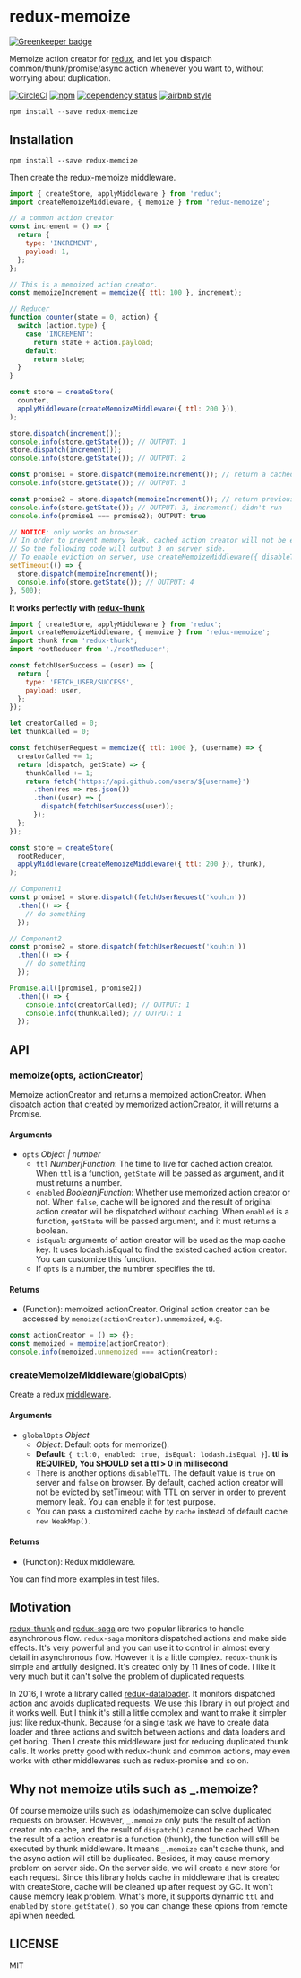 redux-memoize
=============

[![Greenkeeper badge](https://badges.greenkeeper.io/kouhin/redux-memoize.svg)](https://greenkeeper.io/)

Memoize action creator for [redux](http://redux.js.org), and let you dispatch common/thunk/promise/async action whenever you want to, without worrying about duplication.

[![CircleCI](https://img.shields.io/circleci/project/github/kouhin/redux-memoize.svg)](https://circleci.com/gh/kouhin/redux-memoize/tree/develop)
[![npm](https://img.shields.io/npm/v/redux-memoize.svg)](https://www.npmjs.com/package/redux-memoize)
[![dependency status](https://david-dm.org/kouhin/redux-memoize.svg?style=flat-square)](https://david-dm.org/kouhin/redux-memoize)
[![airbnb style](https://img.shields.io/badge/code_style-airbnb-blue.svg)](https://github.com/airbnb/javascript)

```js
npm install --save redux-memoize
```

## Installation

```
npm install --save redux-memoize
```

Then create the redux-memoize middleware.

```js
import { createStore, applyMiddleware } from 'redux';
import createMemoizeMiddleware, { memoize } from 'redux-memoize';

// a common action creator
const increment = () => {
  return {
    type: 'INCREMENT',
    payload: 1,
  };
};

// This is a memoized action creator.
const memoizeIncrement = memoize({ ttl: 100 }, increment);

// Reducer
function counter(state = 0, action) {
  switch (action.type) {
    case 'INCREMENT':
      return state + action.payload;
    default:
      return state;
  }
}

const store = createStore(
  counter,
  applyMiddleware(createMemoizeMiddleware({ ttl: 200 })),
);

store.dispatch(increment());
console.info(store.getState()); // OUTPUT: 1
store.dispatch(increment());
console.info(store.getState()); // OUTPUT: 2

const promise1 = store.dispatch(memoizeIncrement()); // return a cached Promise
console.info(store.getState()); // OUTPUT: 3

const promise2 = store.dispatch(memoizeIncrement()); // return previous cached Promise
console.info(store.getState()); // OUTPUT: 3, increment() didn't run
console.info(promise1 === promise2); OUTPUT: true

// NOTICE: only works on browser.
// In order to prevent memory leak, cached action creator will not be evicted on server side by default.
// So the following code will output 3 on server side.
// To enable eviction on server, use createMemoizeMiddleware({ disableTTL: false })
setTimeout(() => {
  store.dispatch(memoizeIncrement());
  console.info(store.getState()); // OUTPUT: 4
}, 500);
```

**It works perfectly with [redux-thunk](https://github.com/gaearon/redux-thunk)**

```js
import { createStore, applyMiddleware } from 'redux';
import createMemoizeMiddleware, { memoize } from 'redux-memoize';
import thunk from 'redux-thunk';
import rootReducer from './rootReducer';

const fetchUserSuccess = (user) => {
  return {
    type: 'FETCH_USER/SUCCESS',
    payload: user,
  };
});

let creatorCalled = 0;
let thunkCalled = 0;

const fetchUserRequest = memoize({ ttl: 1000 }, (username) => {
  creatorCalled += 1;
  return (dispatch, getState) => {
    thunkCalled += 1;
    return fetch('https://api.github.com/users/${username}')
      .then(res => res.json())
      .then((user) => {
        dispatch(fetchUserSuccess(user));
      });
  };
});

const store = createStore(
  rootReducer,
  applyMiddleware(createMemoizeMiddleware({ ttl: 200 }), thunk),
);

// Component1
const promise1 = store.dispatch(fetchUserRequest('kouhin'))
  .then(() => {
    // do something
  });

// Component2
const promise2 = store.dispatch(fetchUserRequest('kouhin'))
  .then(() => {
    // do something
  });

Promise.all([promise1, promise2])
  .then(() => {
    console.info(creatorCalled); // OUTPUT: 1
    console.info(thunkCalled); // OUTPUT: 1
  });

```

## API

### memoize(opts, actionCreator)

Memoize actionCreator and returns a memoized actionCreator. When dispatch action that created by memorized actionCreator, it will returns a Promise.

#### Arguments

- `opts` _Object | number <optional>_
  - `ttl` _Number|Function_: The time to live for cached action creator. When `ttl` is a function, `getState` will be passed as argument, and it must returns a number.
  - `enabled` _Boolean|Function_: Whether use memorized action creator or not. When `false`, cache will be ignored and the result of original action creator will be dispatched without caching. When `enabled` is a function, `getState` will be passed argument, and it must returns a boolean.
  - `isEqual`: arguments of action creator will be used as the map cache key. It uses lodash.isEqual to find the existed cached action creator. You can customize this function.
  - If `opts` is a number, the numbrer specifies the ttl.

#### Returns

- (Function): memoized actionCreator. Original action creator can be accessed by `memoize(actionCreator).unmemoized`, e.g.

``` javascript
const actionCreator = () => {};
const memoized = memoize(actionCreator);
console.info(memoized.unmemoized === actionCreator);
```

### createMemoizeMiddleware(globalOpts)

Create a redux [middleware](http://redux.js.org/docs/advanced/Middleware.html).

#### Arguments

- `globalOpts` _Object <optional>_
  - _Object_: Default opts for memorize().
  - **Default**: `{ ttl:0, enabled: true, isEqual: lodash.isEqual }`]. **ttl is REQUIRED, You SHOULD set a ttl > 0 in millisecond**
  - There is another options `disableTTL`. The default value is `true` on server and `false` on browser. By default, cached action creator will not be evicted by setTimeout with TTL on server in order to prevent memory leak. You can enable it for test purpose.
  - You can pass a customized cache by `cache` instead of default cache `new WeakMap()`.

#### Returns

- (Function): Redux middleware.

You can find more examples in test files.

## Motivation

[redux-thunk](https://github.com/gaearon/redux-thunk) and [redux-saga](https://github.com/redux-saga/redux-saga) are two popular libraries to handle asynchronous flow. `redux-saga` monitors dispatched actions and make side effects. It's very powerful and you can use it to control in almost every detail in asynchronous flow. However it is a little complex. `redux-thunk` is simple and artfully designed. It's created only by 11 lines of code. I like it very much but it can't solve the problem of duplicated requests.

In 2016, I wrote a library called [redux-dataloader](https://github.com/kouhin/redux-dataloader). It monitors dispatched action and avoids duplicated requests. We use this library in out project and it works well. But I think it's still a little complex and want to make it simpler just like redux-thunk. Because for a single task we have to create data loader and three actions and switch between actions and data loaders and get boring. Then I create this middleware just for reducing duplicated thunk calls. It works pretty good with redux-thunk and common actions, may even works with other middlewares such as redux-promise and so on.

## Why not memoize utils such as _.memoize?

Of course memoize utils such as lodash/memoize can solve duplicated requests on browser. However, `_.memoize` only puts the result of action creator into cache, and the result of `dispatch()` cannot be cached. When the result of a action creator is a function (thunk), the function will still be executed by thunk middleware. It means `_.memoize` can't cache thunk, and the async action will still be duplicated. Besides, it may cause memory problem on server side. On the server side, we will create a new store for each request. Since this library holds cache in middleware that is created with createStore, cache will be cleaned up after request by GC. It won't cause memory leak problem. What's more, it supports dynamic `ttl` and `enabled` by `store.getState()`, so you can change these opions from remote api when needed.

## LICENSE

MIT
